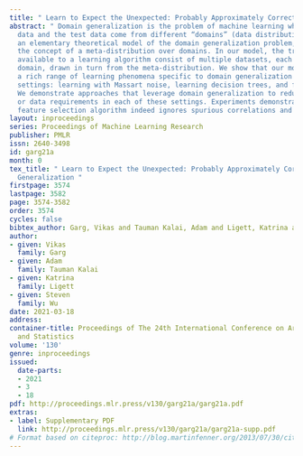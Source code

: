 ```yaml
---
title: " Learn to Expect the Unexpected: Probably Approximately Correct Domain Generalization "
abstract: " Domain generalization is the problem of machine learning when the training
  data and the test data come from different “domains” (data distributions). We propose
  an elementary theoretical model of the domain generalization problem, introducing
  the concept of a meta-distribution over domains. In our model, the training data
  available to a learning algorithm consist of multiple datasets, each from a single
  domain, drawn in turn from the meta-distribution. We show that our model can capture
  a rich range of learning phenomena specific to domain generalization for three different
  settings: learning with Massart noise, learning decision trees, and feature selection.
  We demonstrate approaches that leverage domain generalization to reduce computational
  or data requirements in each of these settings. Experiments demonstrate that our
  feature selection algorithm indeed ignores spurious correlations and improves generalization. "
layout: inproceedings
series: Proceedings of Machine Learning Research
publisher: PMLR
issn: 2640-3498
id: garg21a
month: 0
tex_title: " Learn to Expect the Unexpected: Probably Approximately Correct Domain
  Generalization "
firstpage: 3574
lastpage: 3582
page: 3574-3582
order: 3574
cycles: false
bibtex_author: Garg, Vikas and Tauman Kalai, Adam and Ligett, Katrina and Wu, Steven
author:
- given: Vikas
  family: Garg
- given: Adam
  family: Tauman Kalai
- given: Katrina
  family: Ligett
- given: Steven
  family: Wu
date: 2021-03-18
address:
container-title: Proceedings of The 24th International Conference on Artificial Intelligence
  and Statistics
volume: '130'
genre: inproceedings
issued:
  date-parts:
  - 2021
  - 3
  - 18
pdf: http://proceedings.mlr.press/v130/garg21a/garg21a.pdf
extras:
- label: Supplementary PDF
  link: http://proceedings.mlr.press/v130/garg21a/garg21a-supp.pdf
# Format based on citeproc: http://blog.martinfenner.org/2013/07/30/citeproc-yaml-for-bibliographies/
---
```

